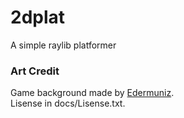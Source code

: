 # 2dplat
A simple raylib platformer

### Art Credit
Game background made by
[Edermuniz](https://edermunizz.itch.io/).<br />
Lisense in docs/Lisense.txt.
